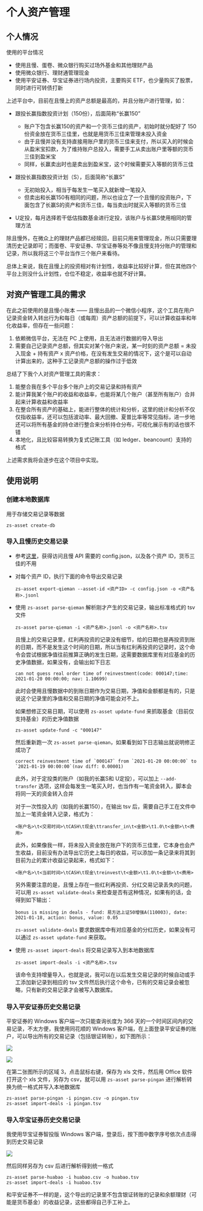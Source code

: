 个人资产管理
============

## 个人情况

使用的平台情况

- 使用且慢、蛋卷、微众银行购买过场外基金和其他理财产品
- 使用微众银行、理财通管理现金
- 使用平安证券、华宝证券进行场内投资，主要购买 ETF，也少量购买了股票，同时进行可转债打新

上述平台中，目前在且慢上的资产总额是最高的，并且分账户进行管理，如：

- 跟投长赢指数投资计划（150份），后面简称“长赢150”

  - 账户下包含长赢150的资产和一个货币三佳的资产，初始时就分配好了 150 份资金放在货币三佳里，也就是用货币三佳来管理未投入资金
  - 由于且慢并没有支持直接用账户里的货币三佳来支付，所以买入的时候会从盈米宝扣款，为了维持账户总投入，需要手工从卖出账户里等额的货币三佳到盈米宝
  - 同样，长赢卖出时也是卖出到盈米宝，这个时候需要买入等额的货币三佳

- 跟投长赢指数投资计划（S），后面简称“长赢S”

  - 无初始投入，相当于每发生一笔买入就新增一笔投入
  - 但卖出和长赢150有相同的问题，所以也设立了一个且慢的投资账户，下面包含了长赢S的资产和货币三佳，每当卖出时就买入等额的货币三佳

- U定投，每月选择若干低估指数基金进行定投，该账户与长赢S使用相同的管理方法

除且慢外，在微众上的理财产品都已经赎回，目前只用来管理现金，所以只需要理清历史记录即可；而蛋卷、平安证券、华宝证券等处不像且慢支持分账户的管理和记录，所以我将这三个平台当作三个账户来看待。

总体上来说，我在且慢上的投资相对有计划性，收益率比较好计算，但在其他四个平台上则没什么计划性，仓位不稳定，收益率也就不好计算。

## 对资产管理工具的需求

在此之前使用的是且慢小账本 —— 且慢出品的一个微信小程序，这个工具在用户记录资金转入转出行为和每日（或每周）资产总额的前提下，可以计算收益率和年化收益率，但存在一些问题：

1. 依赖微信平台，无法在 PC 上使用，且无法进行数据的导入导出
2. 需要自己记录资产总额，但其实对某个账户来说，某一时刻的资产总额 = 未投入现金 + 持有资产 x 资产价格，在没有发生交易的情况下，这个是可以自动计算出来的，这种手工记录资产总额的操作过于低效

总结了下我个人对资产管理工具的需求：

1. 能整合我在多个平台多个账户上的交易记录和持有资产
2. 能计算我某个账户的收益和收益率，也能将某几个账户（甚至所有账户）合并起来计算收益和收益率
3. 在整合所有资产的基础上，能进行整体的统计和分析，这里的统计和分析不仅仅指收益率，还可以包括波动率、最大回撤、夏普比率等常见指标，进一步地还可以将所有基金的持仓进行整合来分析持仓分布，可视化展示有的话也很不错
4. 本地化，且比较容易转换为复式记账工具（如 ledger、beancount）支持的格式

上述需求我将会逐步在这个项目中实现。

## 使用说明

### 创建本地数据库

用于存储交易记录等数据

```shell
zs-asset create-db
```

### 导入且慢历史交易记录

- 参考[这里](https://gist.github.com/iwinux/30012ba5e21fba4580b2d2b74b934493)，获得访问且慢 API 需要的 config.json，以及各个资产 ID，货币三佳的不用
- 对每个资产 ID，执行下面的命令导出交易记录

  ```shell
  zs-asset export-qieman --asset-id <资产ID> -c config.json -o <资产名称>.jsonl
  ```

- 使用 `zs-asset parse-qieman` 解析刚才产生的交易记录，输出标准格式的 tsv 文件

  ```shell
  zs-asset parse-qieman -i <资产名称>.jsonl -o <资产名称>.tsv
  ```

  且慢上的交易记录里，红利再投资的记录没有细节，给的日期也是再投资到账的日期，而不是发生这个时间的日期，所以当有红利再投资的记录时，这个命令会尝试根据净值往前推算正确的发生日期，这需要数据库里有对应基金的历史净值数据，如果没有，会输出如下日志

  ```
  can not guess real order time of reinvestment(code: 000147;time: 2021-01-20 00:00:00; nav: 1.10699)
  ```

  此时会使用且慢数据中的到账日期作为交易日期，净值和金额都是有的，只是说这个记录里的净值和交易日期的净值可能会对不上。

  如果想修正交易日期，可以使用 `zs-asset update-fund` 来抓取基金（目前仅支持基金）的历史净值数据

  ```shell
  zs-asset update-fund -c "000147"
  ```

  然后重新跑一次 `zs-asset parse-qieman`，如果看到如下日志输出就说明修正成功了

  ```
  correct reinvestment time of `000147` from `2021-01-20 00:00:00` to  `2021-01-19 00:00:00`(nav diff: 0.00001)
  ```

  此外，对于定投类的账户（如我的长赢S和 U定投），可以加上 `--add-transfer` 选项，这样会每发生一笔买入时，也当作有一笔资金转入，脚本会将同一天的资金转入合并

  对于一次性投入的（如我的长赢150），在输出 tsv 后，需要自己手工在文件中加上一笔资金转入记录，格式为：

  ```
  <账户名>\t<交易时间>\tCASH\t现金\ttransfer_in\t<金额>\t1.0\t<金额>\t<费用>
  ```

  此外，如果像我一样，将未投入资金放在账户下的货币三佳里，它本身也会产生收益，目前没有办法导出它历史上每日的收益，可以添加一条记录来将其到目前为止的累计收益记录起来，格式如下：

  ```
  <账户名>\t<当前时间>\tCASH\t现金\treinvest\t<金额>\t1.0\t<金额>\t<费用>
  ```

  另外需要注意的是，且慢上存在一些红利再投资、分红交易记录丢失的问题，可以用 `zs-asset validate-deals` 来检查是否有这种情况，如果有的话，会得到如下输出：

  ```
  bonus is missing in deals - fund: 易方达上证50增强A(110003), date: 2021-01-18, action: bonus, value: 0.05
  ```

  `zs-asset validate-deals` 要求数据库中有对应基金的分红历史，如果没有可以通过 `zs-asset update-fund` 来获取。

- 使用 `zs-asset import-deals` 将交易记录写入到本地数据库

  ```shell
  zs-asset import-deals -i <资产名称>.tsv
  ```

  该命令支持增量导入，也就是说，我可以在以后发生交易记录的时候自动或手工添加新记录到相应的 tsv 文件然后执行这个命令，已有的交易记录会被忽略，只有新的交易记录才会被写入数据库。

### 导入平安证券历史交易记录

平安证券的 Windows 客户端一次只能查询长度为 366 天的一个时间区间内的交易记录，不太方便，我使用同花顺的 Windows 客户端，在上面登录平安证券的账户，可以导出所有的交易记录（包括银证转账），如下图所示：

![](../../images/pingan_1.png)

![](../../images/pingan_2.png)

在第二张图所示的区域 3，点击鼠标右键，保存为 xls 文件，然后用 Office 软件打开这个 xls 文件，另存为 csv，就可以用 `zs-asset parse-pingan` 进行解析转换为统一格式并写入本地数据库

```shell
zs-asset parse-pingan -i pingan.csv -o pingan.tsv
zs-asset import-deals -i pingan.tsv
```

### 导入华宝证券历史交易记录

我使用华宝证券智投版 Windows 客户端，登录后，按下图中数字序号依次点击得到历史交易记录

![](../../images/huabao.png)

然后同样另存为 csv 后进行解析得到统一格式

```shell
zs-asset parse-huabao -i huabao.csv -o huabao.tsv
zs-asset import-deals -i huabao.tsv
```

和平安证券不一样的是，这个导出的记录里不包含银证转账的记录和余额理财（可能是货币基金）的收益记录，这些都得自己手工补上。
